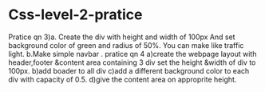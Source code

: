 # Css-level-2-pratice
Pratice qn 
3)a. Create the div with height and width of 100px
And set background color of green and radius of 50%.
You can make like traffic light.
b.Make simple navbar .
pratice qn 
4
a)create the webpage layout with header,footer &content area containing 3 div
set the height &width of div to 100px.
b)add boader to all div
c)add a different background color to each div with capacity of 0.5.
d)give the content area on approprite height.